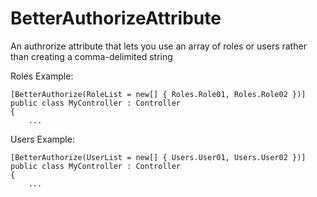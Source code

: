 # BetterAuthorizeAttribute
An authrorize attribute that lets you use an array of roles or users rather than creating a comma-delimited string

Roles Example:
```
[BetterAuthorize(RoleList = new[] { Roles.Role01, Roles.Role02 })]
public class MyController : Controller
{
    ...
```

Users Example:
```
[BetterAuthorize(UserList = new[] { Users.User01, Users.User02 })]
public class MyController : Controller
{
    ...
```
